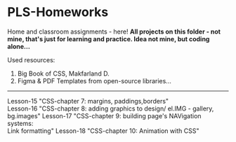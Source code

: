 # PLS-Homeworks
Home and classroom assignments - here! 
<strong>All projects on this folder - not mine, that's just for learning and practice.  Idea not mine, but coding alone...</strong>

Used resources: 
1. Big Book of CSS, Makfarland D.
2. Figma & PDF Templates from open-source libraries...
--------------
Lesson-15 "CSS-chapter 7: margins, paddings,borders"<br>
Lesson-16 "CSS-chapter 8: adding graphics to design/ el.IMG - gallery, bg.images"
Lesson-17 "CSS-chapter 9: building page's NAVigation systems:<br> Link formatting"
Lesson-18 "CSS-chapter 10: Animation with CSS"<br>
